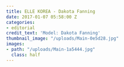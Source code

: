```yaml
---
title: ELLE KOREA - Dakota Fanning
date: 2017-01-07 05:58:00 Z
categories:
- editorial
credit_text: 'Model: Dakota Fanning'
thumbnail_image: "/uploads/Main-0e5d28.jpg"
images:
- path: "/uploads/Main-1a5444.jpg"
  class: half
---
```


